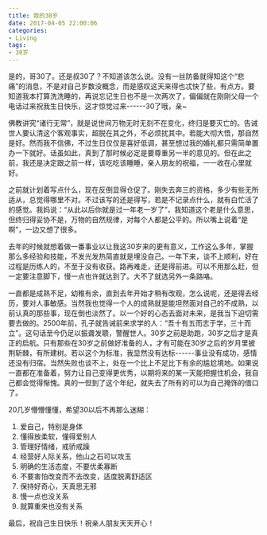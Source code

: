 ```yaml
---
title: 我的30岁
date: 2017-04-05 22:00:06
categories:
- Living
tags:
- 30岁
---
```


是的，哥30了。还是叔30了？不知道该怎么说。没有一丝防备就得知这个“悲痛”的消息，不是对自己岁数没概念，而是感叹这天来得也忒快了些，有点方。要知道我本打算洗洗睡的，再说忘记生日也不是一次两次了，偏偏就在刚刚父母一个电话过来祝我生日快乐，这才惊觉过来------30了哦，亲~

佛教讲究“诸行无常”，就是说世间万物无时无刻不在变化，终归是要灭亡的。告诫世人要认清这个客观事实，超脱在其之外，不必烦扰其中。若能大彻大悟，那自然是好。然而我不信佛，不过生日仅仅是喜好低调，甚至想过我的婚礼都只需简单置办一下就好。话虽如此，真到了那时候必定是要尊重另一半的意见的。但在此之前，我还是决定跟之前一样，该吃吃该睡睡，亲人朋友的祝福，一一收在心里就好。

之前就计划着写点什么，现在反倒显得仓促了。刚失去奔三的资格，多少有些无所适从，总觉得哪里不对。不过该写的还是得写，若是不记录点什么，就有白忙活了的感觉。我妈说：“从此以后你就是过一年老一岁了”，我知道这个老是什么意思，但终归得妥协不是，万物的自然规律，对每个人都是公平的。所以嘴上说着“是啊”，一边又想了很多。<!-- more -->

去年的时候就想着做一番事业以让我这30岁来的更有意义，工作这么多年，掌握那么多经验和技能，不发光发热简直就是埋没自己。一年下来，谈不上顺利，好在过程是历练人的，不至于没有收获。路再难走，还是得前进。可以不用那么赶，但一定要注意脚下，慢一点也许就达到了。大不了就选另外一条路咯。

一直都是成熟不足，幼稚有余，直到去年开始才稍有改观，怎么说呢，还是得去经历，要对人事敏感。当然我也觉得一个人的成熟就是能坦然面对自己的不成熟，以前认真的那些事，现在倒也淡然了。以一个好的心态去面对未来，是我当下迫切需要去做的。2500年前，孔子就告诫前来求学的人：“吾十有五而志于学，三十而立”。这句话至今仍足以振聋发聩，警醒世人。30岁之前是助跑，30岁之后才是真正的启航。只有那些在30岁之前做好准备的人，才有可能在30岁之后的岁月里披荆斩棘，有所建树。若以这个为标准，我显然没有达标------事业没有成功，感情还没有归宿。当然失败也谈不上，处在一个比上不足比下有余的尴尬境地。如果说一直都在准备着，努力让自己变得更优秀，以期将来的某一天能把握住机会，我自己都会觉得惭愧。真的一但到了这个年纪，就失去了所有的可以为自己掩饰的借口了。

20几岁懵懵懂懂，希望30以后不再那么迷糊：
1. 爱自己，特别是身体
2. 懂得放柔软，懂得爱别人
3. 管理好情绪，戒骄戒躁
4. 经营好人际关系，他山之石可以攻玉
5. 明确的生活态度，不要优柔寡断
6. 不要害怕改变而不去改变，适度脱离舒适区
7. 保持好奇心，天真思无邪
8. 慢一点也没关系
9. 就算重来也没有关系

最后，祝自己生日快乐！祝亲人朋友天天开心！
